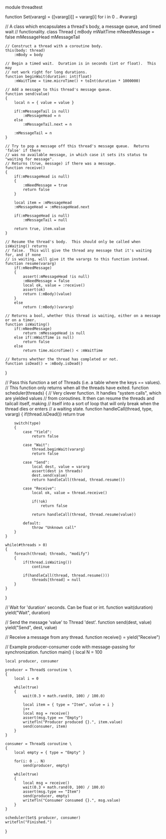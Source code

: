 module threadtest

function Set(vararg) = {[vararg[i]] = vararg[i] for i in 0 .. #vararg}

// A class which encapsulates a thread's body, a message queue, and timed wait
// functionality.
class Thread
{
	mBody
	mWaitTime
	mNeedMessage = false
	mMessageHead
	mMessageTail

	// Construct a thread with a coroutine body.
	this(body: thread)
		:mBody = body

	// Begin a timed wait.  Duration is in seconds (int or float).  This may
	// not work right for long durations.
	function beginWait(duration: int|float)
		:mWaitTime = time.microTime() + toInt(duration * 1000000)

	// Add a message to this thread's message queue.
	function send(value)
	{
		local n = { value = value }

		if(:mMessageTail is null)
			:mMessageHead = n
		else
			:mMessageTail.next = n

		:mMessageTail = n
	}

	// Try to pop a message off this thread's message queue.  Returns 'false' if there
	// was no available message, in which case it sets its status to "waiting for message".
	// Returns (true, message) if there was a message.
	function receive()
	{
		if(:mMessageHead is null)
		{
			:mNeedMessage = true
			return false
		}

		local item = :mMessageHead
		:mMessageHead = :mMessageHead.next

		if(:mMessageHead is null)
			:mMessageTail = null

		return true, item.value
	}

	// Resume the thread's body.  This should only be called when isWaiting() returns
	// false.  This will give the thread any message that it's waiting for, and if none
	// is waiting, will give it the varargs to this function instead.
	function resume(vararg)
		if(:mNeedMessage)
		{
			assert(:mMessageHead !is null)
			:mNeedMessage = false
			local ok, value = :receive()
			assert(ok)
			return (:mBody)(value)
		}
		else
			return (:mBody)(vararg)

	// Returns a bool, whether this thread is waiting, either on a message or on a timer.
	function isWaiting()
		if(:mNeedMessage)
			return :mMessageHead is null
		else if(:mWaitTime is null)
			return false
		else
			return time.microTime() < :mWaitTime

	// Returns whether the thread has completed or not.
	function isDead() = :mBody.isDead()
}

// Pass this function a set of Threads (i.e. a table where the keys == values).
// This function only returns when all the threads have exited.
function scheduler(threads)
{
	// Very clever function.  It handles "system calls", which are yielded values
	// from coroutines.  It then can resume the threads and tailcall itself, making
	// itself into a sort of loop that will only break when the thread dies or enters
	// a waiting state.
	function handleCall(thread, type, vararg)
	{
		if(thread.isDead())
			return true

		switch(type)
		{
			case "Yield":
				return false

			case "Wait":
				thread.beginWait(vararg)
				return false

			case "Send":
				local dest, value = vararg
				assert(dest in threads)
				dest.send(value)
				return handleCall(thread, thread.resume())

			case "Receive":
				local ok, value = thread.receive()

				if(!ok)
					return false

				return handleCall(thread, thread.resume(value))

			default:
				throw "Unknown call"
		}
	}

	while(#threads > 0)
	{
		foreach(thread; threads, "modify")
		{
			if(thread.isWaiting())
				continue

			if(handleCall(thread, thread.resume()))
				threads[thread] = null
		}
	}
}

// Wait for 'duration' seconds.  Can be float or int.
function wait(duration)
	yield("Wait", duration)

// Send the message 'value' to Thread 'dest'.
function send(dest, value)
	yield("Send", dest, value)

// Receive a message from any thread.
function receive() = yield("Receive")

// Example producer-consumer code with message-passing for synchronization.
function main()
{
	local N = 100

	local producer, consumer

	producer = Thread$ coroutine \
	{
		local i = 0

		while(true)
		{
			wait(0.3 + math.rand(0, 100) / 100.0)

			local item = { type = "Item", value = i }
			i++
			local msg = receive()
			assert(msg.type == "Empty")
			writefln("Producer produced {}.", item.value)
			send(consumer, item)
		}
	}

	consumer = Thread$ coroutine \
	{
		local empty = { type = "Empty" }

		for(i: 0 .. N)
			send(producer, empty)

		while(true)
		{
			local msg = receive()
			wait(0.3 + math.rand(0, 100) / 100.0)
			assert(msg.type == "Item")
			send(producer, empty)
			writefln("Consumer consumed {}.", msg.value)
		}
	}

	scheduler(Set$ producer, consumer)
	writefln("Finished.")
}